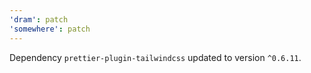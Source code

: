 ```yaml
---
'dram': patch
'somewhere': patch
---
```

Dependency `prettier-plugin-tailwindcss` updated to version `^0.6.11`.
